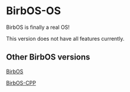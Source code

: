 # BirbOS-OS
BirbOS is finally a real OS!

This version does not have all features currently. 

## Other BirbOS versions

[BirbOS](https://github.com/BirbOSDev/BirbOS "The original BirbOS")

[BirbOS-CPP](https://github.com/BirbOSDev/BirbOS-CPP "Another version of BirbOS in C++")
